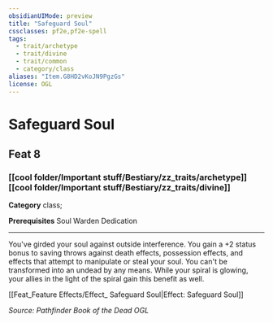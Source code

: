 ```yaml
---
obsidianUIMode: preview
title: "Safeguard Soul"
cssclasses: pf2e,pf2e-spell
tags:
  - trait/archetype
  - trait/divine
  - trait/common
  - category/class
aliases: "Item.G8HD2vKoJN9PgzGs"
license: OGL
---
```

# Safeguard Soul
## Feat 8
### [[cool folder/Important stuff/Bestiary/zz_traits/archetype]][[cool folder/Important stuff/Bestiary/zz_traits/divine]]

**Category** class; 



**Prerequisites** Soul Warden Dedication
* * *
You've girded your soul against outside interference. You gain a +2 status bonus to saving throws against death effects, possession effects, and effects that attempt to manipulate or steal your soul. You can't be transformed into an undead by any means. While your spiral is glowing, your allies in the light of the spiral gain this benefit as well.

[[Feat_Feature Effects/Effect_ Safeguard Soul|Effect: Safeguard Soul]]

*Source: Pathfinder Book of the Dead*
*OGL*